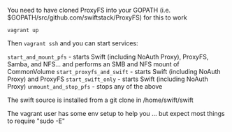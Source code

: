 You need to have cloned ProxyFS into your GOPATH (i.e. $GOPATH/src/github.com/swiftstack/ProxyFS) for this to work

    vagrant up

Then `vagrant ssh` and you can start services:

`start_and_mount_pfs` - starts Swift (including NoAuth Proxy), ProxyFS, Samba, and NFS... and performs an SMB and NFS mount of CommonVolume
`start_proxyfs_and_swift` - starts Swift (including NoAuth Proxy) and ProxyFS
`start_swift_only` - starts Swift (including NoAuth Proxy)
`unmount_and_stop_pfs` - stops any of the above

The swift source is installed from a git clone in /home/swift/swift

The vagrant user has some env setup to help you
... but expect most things to require "sudo -E"
